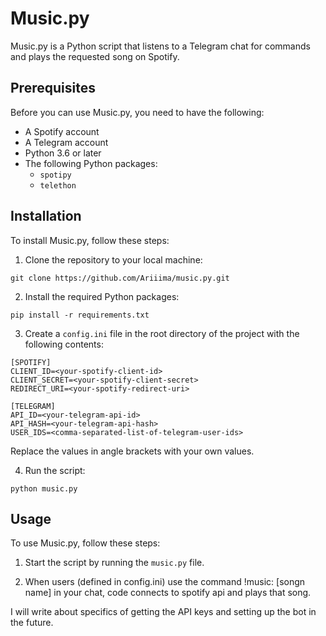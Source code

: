 # Music.py

Music.py is a Python script that listens to a Telegram chat for commands and plays the requested song on Spotify.

## Prerequisites

Before you can use Music.py, you need to have the following:

- A Spotify account
- A Telegram account
- Python 3.6 or later
- The following Python packages:
  - `spotipy`
  - `telethon`

## Installation

To install Music.py, follow these steps:

1. Clone the repository to your local machine:
```
git clone https://github.com/Ariiima/music.py.git
```  

2. Install the required Python packages:
```
pip install -r requirements.txt
```

3. Create a `config.ini` file in the root directory of the project with the following contents:
```
[SPOTIFY]
CLIENT_ID=<your-spotify-client-id>
CLIENT_SECRET=<your-spotify-client-secret>
REDIRECT_URI=<your-spotify-redirect-uri>

[TELEGRAM]
API_ID=<your-telegram-api-id>
API_HASH=<your-telegram-api-hash>
USER_IDS=<comma-separated-list-of-telegram-user-ids>
```

Replace the values in angle brackets with your own values.

4. Run the script:

`python music.py`


## Usage

To use Music.py, follow these steps:

1. Start the script by running the `music.py` file.

2. When users (defined in config.ini) use the command !music: [songn name]
in your chat, code connects to spotify api and plays that song.

I will write about specifics of getting the API keys and setting up the bot in the future.
